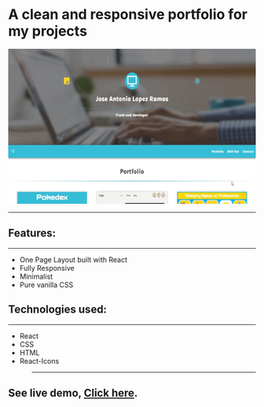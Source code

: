 # A clean and responsive portfolio for my projects

![ Alt text](portfolio.gif) [](portfolio.gif)

<div>
<hr />

<h2>Features:</h2>

<hr />
<ul>
    <li>One Page Layout built with React</li>
    <li>Fully Responsive</li>
    <li>Minimalist</li>
    <li>Pure vanilla CSS</li>
<ul>
</div>
<div>
<h2>Technologies used:</h2>

<hr />
<ul>
    <li>React</li>
    <li>CSS</li>
    <li>HTML</li>
    <li>React-Icons</li>
<ul>
<hr/>
</div>
<h2>See live demo, <a target="_blank" href="https://joseantoniolopezramos.site/">Click here</a>.</h2>
